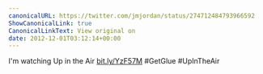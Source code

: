 ```yaml
---
canonicalURL: https://twitter.com/jmjordan/status/274712484793966592
ShowCanonicalLink: true
CanonicalLinkText: View original on
date: 2012-12-01T03:12:14+00:00
---
```

I'm watching Up in the Air [bit.ly/YzF57M](http://bit.ly/YzF57M) #GetGlue #UpInTheAir